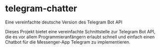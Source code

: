 # telegram-chatter
Eine vereinfachte deutsche Version des Telegram Bot API

Dieses Projekt bietet eine vereinfachte Schnittstelle zur Telegram Bot API, die es vor allem Programmieranfängern erlaubt schnell und einfach einen Chatbot für die Messenger-App Telegram zu implementieren.
